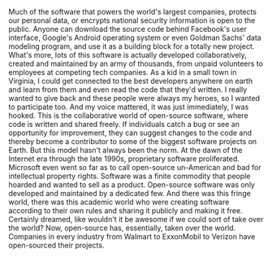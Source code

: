Much of the software that powers the world's largest companies, protects  our personal data, or encrypts national security information is open to  the public. Anyone can download the source code behind Facebook's user  interface, Google's Android operating system or even Goldman Sachs' data  modeling program, and use it as a building block for a totally new  project. What's more, lots of this software is actually developed  collaboratively, created and maintained by an army of thousands, from  unpaid volunteers to employees at competing tech companies.  As a kid in a small town in Virginia, I could get connected to the best  developers anywhere on earth and learn from them and even read the code  that they'd written. I really wanted to give back and these people were  always my heroes, so I wanted to participate too.  And my voice mattered, it was just immediately, I was hooked.  This is the collaborative world of open-source software, where code is  written and shared freely.  If individuals catch a bug or see an opportunity for improvement, they can  suggest changes to the code and thereby become a contributor to some of  the biggest software projects on Earth.  But this model hasn't always been the norm.  At the dawn of the Internet era through the late 1990s, proprietary  software proliferated.  Microsoft even went so far as to call open-source un-American and bad for  intellectual property rights.  Software was a finite commodity that people hoarded and wanted to sell as  a product. Open-source software was only developed and maintained by a  dedicated few. And there was this fringe world, there was this academic  world who were creating software according to their own rules and sharing  it publicly and making it free.  Certainly dreamed, like wouldn't it be awesome if we could sort of take  over the world? Now, open-source has, essentially, taken over the world.  Companies in every industry from Walmart to ExxonMobil to Verizon have  open-sourced their projects. 